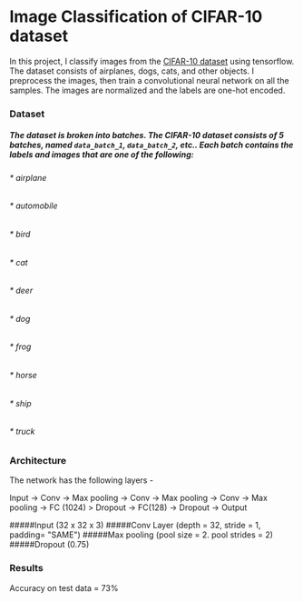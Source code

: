# Image Classification of CIFAR-10 dataset

In this project, I classify images from the [CIFAR-10 dataset](https://www.cs.toronto.edu/~kriz/cifar.html) using tensorflow. 
The dataset consists of airplanes, dogs, cats, and other objects. I preprocess the images, then train a convolutional neural network on all the samples. The images are normalized and the labels are one-hot encoded.

### Dataset

##### The dataset is broken into batches.  The CIFAR-10 dataset consists of 5 batches, named `data_batch_1`, `data_batch_2`, etc.. Each batch contains the labels and images that are one of the following:
###### * airplane
###### * automobile
###### * bird
###### * cat
###### * deer
###### * dog
###### * frog
###### * horse
###### * ship
###### * truck

### Architecture

The network has the following layers - 

Input -> Conv -> Max pooling -> Conv -> Max pooling -> Conv -> Max pooling -> FC (1024) > Dropout -> FC(128) -> Dropout -> Output

#####Input (32 x 32 x 3)
#####Conv Layer (depth = 32, stride = 1, padding= "SAME")
#####Max pooling (pool size = 2. pool strides = 2)
#####Dropout (0.75)

### Results

Accuracy on test data = 73%
